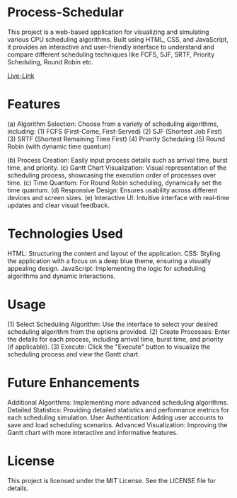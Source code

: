 # Process-Schedular
This project is a web-based application for visualizing and simulating various CPU scheduling algorithms. Built using HTML, CSS, and JavaScript, it provides an interactive and user-friendly interface to understand and compare different scheduling techniques like FCFS, SJF, SRTF, Priority Scheduling, Round Robin etc.

[Live-Link]( https://abhishekkumar369.github.io/Process-Schedular/) 

   
# Features
(a) Algorithm Selection: Choose from a variety of scheduling algorithms, including:
 (1) FCFS (First-Come, First-Served)
 (2) SJF (Shortest Job First)
 (3) SRTF (Shortest Remaining Time First)
 (4) Priority Scheduling
 (5) Round Robin (with dynamic time quantum)
 
(b) Process Creation: Easily input process details such as arrival time, burst time, and priority.
(c) Gantt Chart Visualization: Visual representation of the scheduling process, showcasing the execution order of processes over time.
(c) Time Quantum: For Round Robin scheduling, dynamically set the time quantum.
(d) Responsive Design: Ensures usability across different devices and screen sizes.
(e) Interactive UI: Intuitive interface with real-time updates and clear visual feedback.

# Technologies Used
 HTML: Structuring the content and layout of the application.
 CSS: Styling the application with a focus on a deep blue theme, ensuring a visually appealing design.
 JavaScript: Implementing the logic for scheduling algorithms and dynamic interactions.

# Usage
(1) Select Scheduling Algorithm: Use the interface to select your desired scheduling algorithm from the options provided.
(2) Create Processes: Enter the details for each process, including arrival time, burst time, and priority (if applicable).
(3) Execute: Click the "Execute" button to visualize the scheduling process and view the Gantt chart.


# Future Enhancements
Additional Algorithms: Implementing more advanced scheduling algorithms.
Detailed Statistics: Providing detailed statistics and performance metrics for each scheduling simulation.
User Authentication: Adding user accounts to save and load scheduling scenarios.
Advanced Visualization: Improving the Gantt chart with more interactive and informative features.

# License
This project is licensed under the MIT License. See the LICENSE file for details.



 
